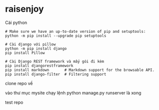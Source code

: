 # raisenjoy
Cài python
```
# Make sure we have an up-to-date version of pip and setuptools:
python -m pip install --upgrade pip setuptools

# Cài django với pillow
python -m pip install django
pip install Pillow

# Cài Django REST framework và mấy gói đi kèm
pip install djangorestframework
pip install markdown       # Markdown support for the browsable API.
pip install django-filter  # Filtering support
```
clone repo về

vào thư mục mysite chạy lệnh python manage.py runserver là xong

test repo
